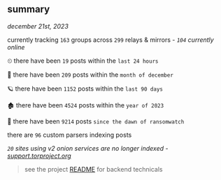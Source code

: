 
## summary
_december 21st, 2023_

currently tracking `163` groups across `299` relays & mirrors - _`104` currently online_

⏲ there have been `19` posts within the `last 24 hours`

🦈 there have been `209` posts within the `month of december`

🪐 there have been `1152` posts within the `last 90 days`

🏚 there have been `4524` posts within the `year of 2023`

🦕 there have been `9214` posts `since the dawn of ransomwatch`

there are `96` custom parsers indexing posts

_`20` sites using v2 onion services are no longer indexed - [support.torproject.org](https://support.torproject.org/onionservices/v2-deprecation/)_

> see the project [README](https://github.com/joshhighet/ransomwatch#ransomwatch--) for backend technicals

